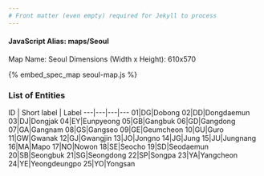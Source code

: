 ```yaml
---
# Front matter (even empty) required for Jekyll to process
---
```


#### JavaScript Alias: maps/Seoul

Map Name: Seoul
Dimensions (Width x Height): 610x570



{% embed_spec_map seoul-map.js %}

### List of Entities

ID | Short label | Label
---|---|---|---
01|DG|Dobong
02|DD|Dongdaemun
03|DJ|Dongjak
04|EY|Eunpyeong
05|GB|Gangbuk
06|GD|Gangdong
07|GA|Gangnam
08|GS|Gangseo
09|GE|Geumcheon
10|GU|Guro
11|GW|Gwanak
12|GJ|Gwangjin
13|JO|Jongno
14|JG|Jung
15|JU|Jungnang
16|MA|Mapo
17|NO|Nowon
18|SE|Seocho
19|SD|Seodaemun
20|SB|Seongbuk
21|SG|Seongdong
22|SP|Songpa
23|YA|Yangcheon
24|YE|Yeongdeungpo
25|YO|Yongsan